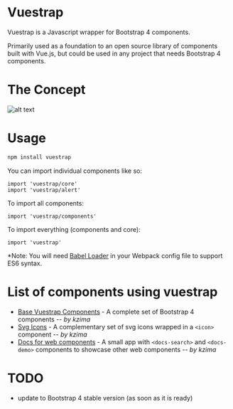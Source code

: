 Vuestrap
=========

Vuestrap is a Javascript wrapper for Bootstrap 4 components.

Primarily used as a foundation to an open source library of components built with Vue.js, but could be used in any project that needs Bootstrap 4 components.

The Concept
=========

![alt text](https://github.com/kzima/vuestrap/raw/master/assets/web-components-concept.png "Web components")

Usage
=========

```js
npm install vuestrap
```

You can import individual components like so:

```
import 'vuestrap/core'
import 'vuestrap/alert'
```

To import all components:

```
import 'vuestrap/components'
```

To import everything (components and core):

```
import 'vuestrap'
```

*Note: You will need <a href="https://github.com/babel/babel-loader">Babel Loader</a> in your Webpack config file to support ES6 syntax.


List of components using vuestrap
=========
- [Base Vuestrap Components](http://kzima.github.io/vuestrap-base-components/#/alert) - A complete set of Bootstrap 4 components -- *by kzima*
- [Svg Icons](http://kzima.github.io/vuestrap-icons/#/icons) - A complementary set of svg icons wrapped in a `<icon>` component -- *by kzima*
- [Docs for web components](http://kzima.github.io/vuestrap-docs/#/demo) - A small app with `<docs-search>` and `<docs-demo>` components to showcase other web components -- *by kzima*

TODO
=========
- update to Bootstrap 4 stable version (as soon as it is ready)

